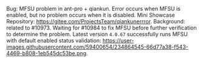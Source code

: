 Bug: MFSU problem in ant-pro + qiankun. Error occurs when MFSU is enabled, but no problem occurs when it is disabled. Mini Showcase Repository: <https://gitee.com/ProjectsTeam/qiankunerrror>. Background: related to #10973. Waiting for #10984 to fix MFSU before further verification to determine the problem. Latest version `4.0.67` successfully runs MFSU with default enabled status validation: <https://user-images.githubusercontent.com/59400654/234864545-66d77a38-f543-4469-b808-1eb545dc53be.png>.
